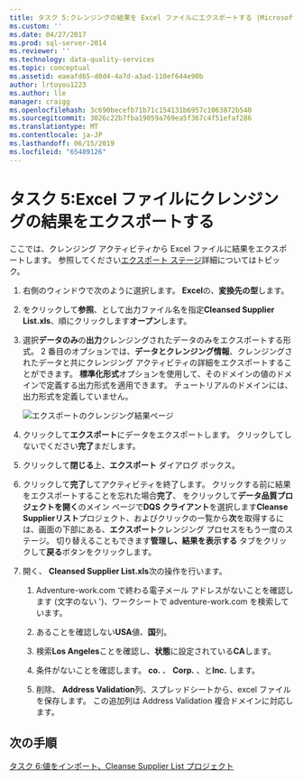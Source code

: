 ```yaml
---
title: タスク 5:クレンジングの結果を Excel ファイルにエクスポートする |Microsoft Docs
ms.custom: ''
ms.date: 04/27/2017
ms.prod: sql-server-2014
ms.reviewer: ''
ms.technology: data-quality-services
ms.topic: conceptual
ms.assetid: eaeafd65-d0d4-4a7d-a3ad-110ef644e90b
author: lrtoyou1223
ms.author: lle
manager: craigg
ms.openlocfilehash: 3c690becefb71b71c154131b6957c1063872b540
ms.sourcegitcommit: 3026c22b7fba19059a769ea5f367c4f51efaf286
ms.translationtype: MT
ms.contentlocale: ja-JP
ms.lasthandoff: 06/15/2019
ms.locfileid: "65489126"
---
```

# <a name="task-5-exporting-cleansing-results-to-an-excel-file"></a>タスク 5:Excel ファイルにクレンジングの結果をエクスポートする
  ここでは、クレンジング アクティビティから Excel ファイルに結果をエクスポートします。 参照してください[エクスポート ステージ](https://msdn.microsoft.com/library/hh213061.aspx#Export)詳細についてはトピック。  
  
1.  右側のウィンドウで次のように選択します。 **Excel**の、**変換先の型**します。  
  
2.  をクリックして**参照**、として出力ファイル名を指定**Cleansed Supplier List.xls**、順にクリックします**オープン**します。  
  
3.  選択**データのみ**の**出力**クレンジングされたデータのみをエクスポートする形式。 2 番目のオプションでは、**データとクレンジング情報**、クレンジングされたデータと共にクレンジング アクティビティの詳細をエクスポートすることができます。 **標準化形式**オプションを使用して、そのドメインの値のドメインで定義する出力形式を適用できます。 チュートリアルのドメインには、出力形式を定義していません。  
  
     ![エクスポートのクレンジング結果ページ](../../2014/tutorials/media/et-exportingcleansingresultstoanexcelfile.jpg "エクスポート クレンジングの結果 ページ")  
  
4.  クリックして**エクスポート**にデータをエクスポートします。 クリックしてしないでください**完了**まだします。  
  
5.  クリックして**閉じる**上、**エクスポート** ダイアログ ボックス。  
  
6.  クリックして**完了**してアクティビティを終了します。 クリックする前に結果をエクスポートすることを忘れた場合**完了**、 をクリックして**データ品質プロジェクトを開く**のメイン ページで**DQS クライアント**を選択します**Cleanse Supplierリスト**プロジェクト、およびクリックの一覧から**次**を取得するには、画面の下部にある、**エクスポート**クレンジング プロセスをもう一度のステージ。 切り替えることもできます**管理し、結果を表示する** タブをクリックして**戻る**ボタンをクリックします。  
  
7.  開く、 **Cleansed Supplier List.xls**次の操作を行います。  
  
    1.  Adventure-work.com で終わる電子メール アドレスがないことを確認します (文字のない ')、ワークシートで adventure-work.com を検索しています。  
  
    2.  あることを確認しない**USA**値、**国**列。  
  
    3.  検索**Los Angeles**ことを確認し、**状態**に設定されている**CA**します。  
  
    4.  条件がないことを確認します。 **co.** 、 **Corp.** 、と**Inc.** します。  
  
    5.  削除、 **Address Validation**列、スプレッドシートから、excel ファイルを保存します。 この追加列は Address Validation 複合ドメインに対応します。  
  
## <a name="next-step"></a>次の手順  
 [タスク 6:値をインポート、Cleanse Supplier List プロジェクト](../../2014/tutorials/task-6-importing-values-from-the-cleanse-supplier-list-project.md)  
  
  
